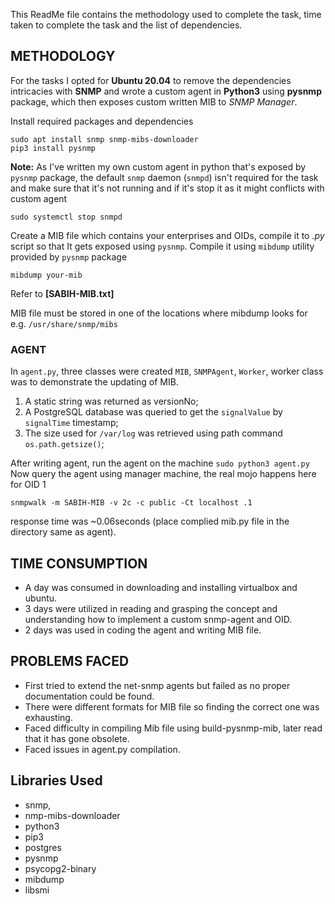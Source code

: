 This ReadMe file contains the methodology used to complete the task, time taken to complete the task and the list of dependencies.

## METHODOLOGY
For the tasks I opted for **Ubuntu 20.04** to remove the dependencies intricacies with **SNMP** and wrote a custom agent in **Python3** using **pysnmp** package, which then exposes custom written MIB to *SNMP Manager*.
 
 Install required packages and dependencies  
 
 `sudo apt install snmp snmp-mibs-downloader`  
 `pip3 install pysnmp`

**Note:** As I've written my own custom agent in python that's exposed by `pysnmp` package, the default `snmp` daemon (`snmpd`) isn't required for the task and make sure that it's not running and if it's stop it as it might conflicts with custom agent 

`sudo systemctl stop snmpd`

Create a MIB file which contains your enterprises and OIDs, compile it to *.py* script so that It gets exposed using `pysnmp`. Compile it using `mibdump` utility provided by `pysnmp` package  

`mibdump your-mib`

Refer to **[SABIH-MIB.txt]**

MIB file must be stored in one of the locations where mibdump looks for e.g. `/usr/share/snmp/mibs`

### AGENT
In `agent.py`, three classes were created `MIB`, `SNMPAgent`, `Worker`, worker class was to demonstrate the updating of MIB.

1. A static string was returned as versionNo; 
2. A PostgreSQL database was queried to get the `signalValue` by `signalTime` timestamp; 
3. The size used for `/var/log` was retrieved using path command `os.path.getsize()`;

After writing agent, run the agent on the machine
`sudo python3 agent.py` 
Now query the agent using manager machine, the real mojo happens here for OID 1  

`snmpwalk -m SABIH-MIB -v 2c -c public -Ct localhost .1`  

response time was ~0.06seconds (place complied mib.py file in the directory same as agent).

## TIME CONSUMPTION
* A day was consumed in downloading and installing virtualbox and ubuntu. 
* 3 days were utilized in reading and grasping the concept and understanding how to implement a custom snmp-agent and OID. 
* 2 days was used in coding the agent and writing MIB file.

## PROBLEMS FACED
 * First tried to extend the net-snmp agents but failed as no proper documentation could be found.
 * There were different formats for MIB file so finding the correct one was exhausting.
 * Faced difficulty in compiling Mib file using build-pysnmp-mib, later read that it has gone obsolete.
 * Faced issues in agent.py compilation.

## Libraries Used
 * snmp,
 * nmp-mibs-downloader
 * python3 
 * pip3
 * postgres
 * pysnmp
 * psycopg2-binary
 * mibdump
 * libsmi
